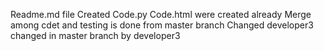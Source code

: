 Readme.md file Created
Code.py
Code.html were created already
Merge among cdet and testing is done from master branch
Changed developer3
changed in master branch by developer3
